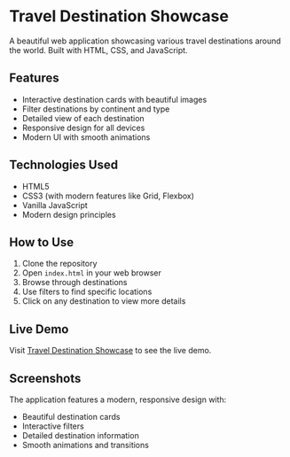 # Travel Destination Showcase

A beautiful web application showcasing various travel destinations around the world. Built with HTML, CSS, and JavaScript.

## Features

- Interactive destination cards with beautiful images
- Filter destinations by continent and type
- Detailed view of each destination
- Responsive design for all devices
- Modern UI with smooth animations

## Technologies Used

- HTML5
- CSS3 (with modern features like Grid, Flexbox)
- Vanilla JavaScript
- Modern design principles

## How to Use

1. Clone the repository
2. Open `index.html` in your web browser
3. Browse through destinations
4. Use filters to find specific locations
5. Click on any destination to view more details

## Live Demo

Visit [Travel Destination Showcase](https://github.com/YourUsername/Cretech) to see the live demo.

## Screenshots

The application features a modern, responsive design with:
- Beautiful destination cards
- Interactive filters
- Detailed destination information
- Smooth animations and transitions 